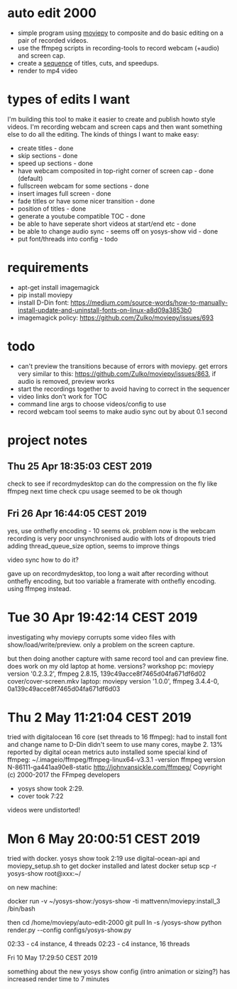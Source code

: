 # auto edit 2000

* simple program using [moviepy](https://zulko.github.io/moviepy/) to composite and do basic editing on a pair of recorded videos.
* use the ffmpeg scripts in recording-tools to record webcam (+audio) and screen cap.
* create a [sequence](sequence.py) of titles, cuts, and speedups.
* render to mp4 video

# types of edits I want

I'm building this tool to make it easier to create and publish howto style videos. I'm recording webcam and screen caps and then want something else to do all the editing. The kinds of things I want to make easy:

* create titles - done
* skip sections - done
* speed up sections - done
* have webcam composited in top-right corner of screen cap - done (default)
* fullscreen webcam for some sections - done
* insert images full screen - done
* fade titles or have some nicer transition - done
* position of titles - done
* generate a youtube compatible TOC - done
* be able to have seperate short videos at start/end etc - done
* be able to change audio sync - seems off on yosys-show vid - done
* put font/threads into config - todo

# requirements

* apt-get install imagemagick
* pip install moviepy
* install D-Din font: https://medium.com/source-words/how-to-manually-install-update-and-uninstall-fonts-on-linux-a8d09a3853b0
* imagemagick policy: https://github.com/Zulko/moviepy/issues/693

# todo

* can't preview the transitions because of errors with moviepy. get errors very similar to this: https://github.com/Zulko/moviepy/issues/863, if audio is removed, preview works
* start the recordings together to avoid having to correct in the sequencer
* video links don't work for TOC
* command line args to choose videos/config to use
* record webcam tool seems to make audio sync out by about 0.1 second

# project notes

## Thu 25 Apr 18:35:03 CEST 2019

check to see if recordmydesktop can do the compression on the fly like ffmpeg
next time check cpu usage
seemed to be ok though

## Fri 26 Apr 16:44:05 CEST 2019

yes, use onthefly encoding - 10 seems ok.
problem now is the webcam recording is very poor unsynchronised audio with lots of dropouts
tried adding thread_queue_size option, seems to improve things

video sync how to do it?

gave up on recordmydesktop, too long a wait after recording without onthefly encoding, but too variable a framerate with onthefly encoding. using ffmpeg instead.

# Tue 30 Apr 19:42:14 CEST 2019

investigating why moviepy corrupts some video files with show/load/write/preview. only a problem on the screen capture.

but then doing another capture with same record tool and can preview fine.
does work on my old laptop at home. versions?
workshop pc: moviepy version '0.2.3.2', ffmpeg 2.8.15,      139c49acce8f7465d04fa671df6d02  cover/cover-screen.mkv
laptop:      moviepy version '1.0.0',   ffmpeg 3.4.4-0,     0a139c49acce8f7465d04fa671df6d03

# Thu  2 May 11:21:04 CEST 2019

tried with digitalocean 16 core (set threads to 16 ffmpeg):
had to install font and change name to D\-Din
didn't seem to use many cores, maybe 2. 13% reported by digital ocean metrics
auto installed some special kind of ffmpeg: ~/.imageio/ffmpeg/ffmpeg-linux64-v3.3.1 -version
ffmpeg version N-86111-ga441aa90e8-static http://johnvansickle.com/ffmpeg/  Copyright (c) 2000-2017 the FFmpeg developers

* yosys show took 2:29.
* cover took 7:22

videos were undistorted!

# Mon  6 May 20:00:51 CEST 2019

tried with docker. yosys show took 2:19
use digital-ocean-api and moviepy_setup.sh to get docker installed and latest docker setup
scp -r yosys-show root@xxx:~/

on new machine:

docker run -v ~/yosys-show:/yosys-show -ti mattvenn/moviepy:install_3 /bin/bash

then cd /home/moviepy/auto-edit-2000
git pull
ln -s /yosys-show
python render.py --config configs/yosys-show.py

02:33 - c4 instance,  4 threads
02:23 - c4 instance, 16 threads

Fri 10 May 17:29:50 CEST 2019

something about the new yosys show config (intro animation or sizing?) has increased render time to 7 minutes
